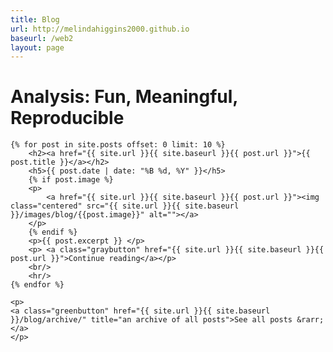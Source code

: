 ```yaml
---
title: Blog
url: http://melindahiggins2000.github.io
baseurl: /web2
layout: page
---
```


# Analysis: Fun, Meaningful, Reproducible

<div id="posts">

    {% for post in site.posts offset: 0 limit: 10 %}
    	<h2><a href="{{ site.url }}{{ site.baseurl }}{{ post.url }}">{{ post.title }}</a></h2>
	    <h5>{{ post.date | date: "%B %d, %Y" }}</h5>
	    {% if post.image %}
	    <p>
	    	<a href="{{ site.url }}{{ site.baseurl }}{{ post.url }}"><img class="centered" src="{{ site.url }}{{ site.baseurl }}/images/blog/{{post.image}}" alt=""></a>
    	</p>
    	{% endif %}
        <p>{{ post.excerpt }} </p>
        <p>	<a class="graybutton" href="{{ site.url }}{{ site.baseurl }}{{ post.url }}">Continue reading</a></p>
        <br/>
        <hr/>
    {% endfor %}

	<p>
	<a class="greenbutton" href="{{ site.url }}{{ site.baseurl }}/blog/archive/" title="an archive of all posts">See all posts &rarr;</a>
	</p>
	
</div>

